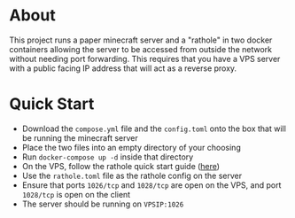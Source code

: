 # About

This project runs a paper minecraft server and a "rathole" in two docker containers allowing the server to be accessed from outside the network without needing port forwarding. This requires that you have a VPS server with a public facing IP address that will act as a reverse proxy.

# Quick Start

- Download the `compose.yml` file and the `config.toml` onto the box that will be running the minecraft server
- Place the two files into an empty directory of your choosing
- Run `docker-compose up -d` inside that directory
- On the VPS, follow the rathole quick start guide ([here](https://github.com/rapiz1/rathole/))
- Use the `rathole.toml` file as the rathole config on the server
- Ensure that ports `1026/tcp` and `1028/tcp` are open on the VPS, and port `1028/tcp` is open on the client
- The server should be running on `VPSIP:1026`
